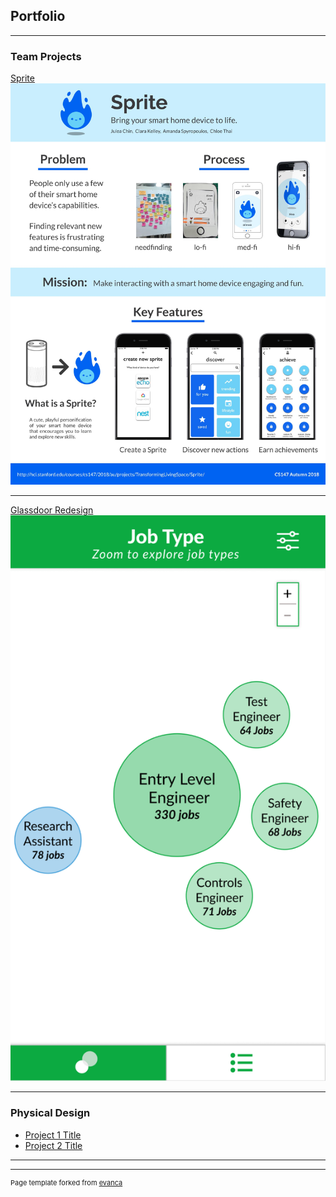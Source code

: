 ## Portfolio

---

### Team Projects

[Sprite](https://hci.stanford.edu/courses/cs147/2018/au/projects/TransformingLivingSpace/Sprite/)
[<img src="images/sprite poster.jpeg?raw=true"/>](https://hci.stanford.edu/courses/cs147/2018/au/projects/TransformingLivingSpace/Sprite/)

---
[Glassdoor Redesign](https://www.figma.com/file/CPz8bdQhWZiqPVUsKU0fEKNB/CS247P3Prototype?node-id=0%3A1)
[<img src="images/glassdoor_screenshot.png?raw=true"/>](https://www.figma.com/file/CPz8bdQhWZiqPVUsKU0fEKNB/CS247P3Prototype?node-id=0%3A1)

---

### Physical Design

- [Project 1 Title](/bow_stand.md)
- [Project 2 Title](http://example.com/)

---




---
<p style="font-size:11px">Page template forked from <a href="https://github.com/evanca/quick-portfolio">evanca</a></p>
<!-- Remove above link if you don't want to attibute -->
